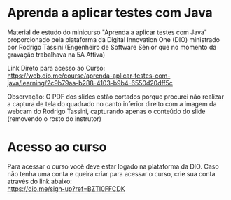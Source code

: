 # Aprenda a aplicar testes com Java

Material de estudo do minicurso "Aprenda a aplicar testes com Java" proporcionado pela plataforma da Digital Innovation One (DIO) ministrado por Rodrigo Tassini (Engenheiro de Software Sênior que no momento da gravação trabalhava na 5A Attiva)

Link Direto para acesso ao Curso: <br>
https://web.dio.me/course/aprenda-aplicar-testes-com-java/learning/2c9b79aa-b288-4103-b9b4-6550d20dff5c

Observação: O PDF dos slides estão cortados porque procurei não realizar a captura de tela do quadrado no canto inferior direito com a imagem da webcam do Rodrigo Tassini, capturando apenas o conteúdo do slide (removendo o rosto do instrutor)

# Acesso ao curso

Para acessar o curso você deve estar logado na plataforma da DIO.
Caso não tenha uma conta e queira criar para acessar o curso, crie sua conta através do link abaixo: <br>
https://dio.me/sign-up?ref=BZTI0FFCDK
